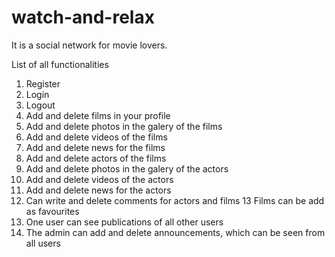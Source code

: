 # watch-and-relax
It is a social network for movie lovers.




List of all functionalities
1. Register
2. Login
3. Logout
4. Add and delete films in your profile 
5. Add and delete photos in the galery of the films
6. Add and delete videos of the films
7. Add and delete news for the films
8. Add and delete actors of the films
9. Add and delete photos in the galery of the actors
10. Add and delete videos of the actors
11. Add and delete news for the actors
12. Can write and delete comments for actors and films 
13  Films can be add as favourites
14. One user can see publications of all other users
15. The admin can add and delete announcements, which can be seen from all users
 

